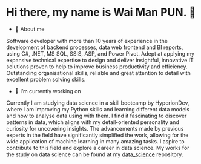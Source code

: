 # Hi there, my name is Wai Man PUN. 👋

* 💬 About me

Software developer with more than 10 years of experience in the development of backend processes, data web frontend and BI reports, using C#, .NET, MS SQL, SSIS, ASP, and Power Pivot. Adept at applying my expansive technical expertise to design and deliver insightful, innovative IT solutions proven to help to improve business productivity and efficiency. Outstanding organisational skills, reliable and great attention to detail with excellent problem solving skills.

* 🔭 I’m currently working on

Currently I am studying data science in a skill bootcamp by HyperionDev, where I am improving my Python skills and learning different data models and how to analyse data using with them. I find it fascinating to discover patterns in data, which aligns with my detail-oriented personality and curiosity for uncovering insights. The advancements made by previous experts in the field have significantly simplified the work, allowing for the wide application of machine learning in many amazing tasks. I aspire to contribute to this field and explore a career in data science. My works for the study on data science can be found at my [data_science](https://github.com/mandypun/data_science) repository.
<!--
**mandypun/mandypun** is a ✨ _special_ ✨ repository because its `README.md` (this file) appears on your GitHub profile.

Here are some ideas to get you started:

- 🔭 I’m currently working on ...
- 🌱 I’m currently learning ...
- 👯 I’m looking to collaborate on ...
- 🤔 I’m looking for help with ...
- 💬 Ask me about ...
- 📫 How to reach me: ...
- 😄 Pronouns: ...
- ⚡ Fun fact: ...
-->
